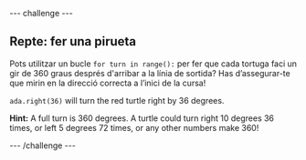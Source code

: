\--- challenge \---

## Repte: fer una pirueta

Pots utilitzar un bucle `for turn in range():` per fer que cada tortuga faci un gir de 360 graus després d'arribar a la línia de sortida? Has d’assegurar-te que mirin en la direcció correcta a l’inici de la cursa!

`ada.right(36)` will turn the red turtle right by 36 degrees.

**Hint:** A full turn is 360 degrees. A turtle could turn right 10 degrees 36 times, or left 5 degrees 72 times, or any other numbers make 360!

\--- /challenge \---